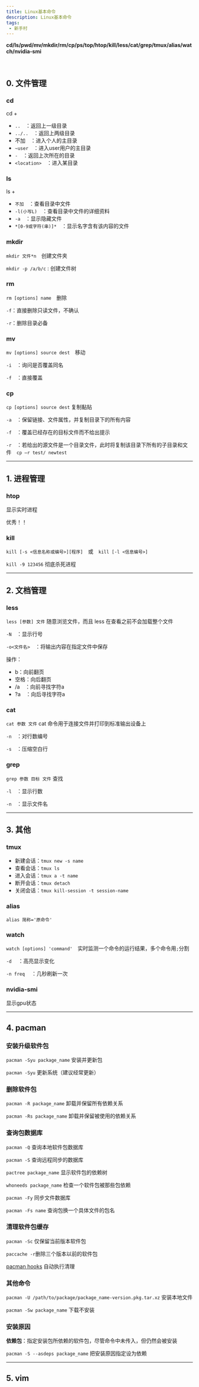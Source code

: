 ```yaml
---
title: Linux基本命令
description: Linux基本命令
tags:
 - 新手村
---
```


 

**cd/ls/pwd/mv/mkdir/rm/cp/ps/top/htop/kill/less/cat/grep/tmux/alias/watch/nvidia-smi**



<br />

 

<!--more-->

## 0. 文件管理

### cd

cd + 

* `..`　：返回上一级目录
* `../..`　：返回上两级目录
* 不加　：进入个人的主目录
* `~user`　：进入user用户的主目录
* `-`　：返回上次所在的目录
* `<location>`　：进入某目录



### ls

ls +

* `不加`　：查看目录中文件
* `-l(小写L)`　：查看目录中文件的详细资料
* `-a`　：显示隐藏文件
* `*[0-9或字符(串)]*`　：显示名字含有该内容的文件



### mkdir

`mkdir 文件*n`　创建文件夹

`mkdir -p /a/b/c` : 创建文件树



### rm

`rm [options] name`　删除

`-f`：直接删除只读文件，不确认

`-r`：删除目录必备



### mv

`mv [options] source dest`　移动

`-i`　：询问是否覆盖同名　　　	

`-f`　：直接覆盖



### cp

`cp [options] source dest` 复制黏贴

`-a`　：保留链接、文件属性，并复制目录下的所有内容

`-f`　：覆盖已经存在的目标文件而不给出提示

`-r`　：若给出的源文件是一个目录文件，此时将复制该目录下所有的子目录和文件　`cp –r test/ newtest`

***

## 1. 进程管理

### htop

显示实时进程

优秀！！



### kill

`kill [-s <信息名称或编号>][程序]`　或　`kill [-l <信息编号>]`

`kill -9 123456` 彻底杀死进程



***

## 2. 文档管理

### less

`less [参数] 文件` 随意浏览文件，而且 less 在查看之前不会加载整个文件

`-N`　：显示行号

`-o<文件名>`　：将输出内容在指定文件中保存

操作：

- b：向前翻页　 
- 空格：向后翻页　
- /a　：向前寻找字符a
- ?a　：向后寻找字符a



### cat

`cat 参数 文件`   cat 命令用于连接文件并打印到标准输出设备上

`-n`　：对行数编号

`-s`　：压缩空白行



### grep

`grep 参数 目标 文件`  查找

`-l`　：显示行数

`-n`　：显示文件名

***

## 3. 其他

### tmux

* 新建会话：`tmux new -s name`
* 查看会话：`tmux ls`
* 进入会话：`tmux a -t name`
* 断开会话：`tmux detach`
* 关闭会话：`tmux kill-session -t session-name`

###  alias

`alias 简称='原命令'`



### watch

`watch [options] 'command'`　实时监测一个命令的运行结果，多个命令用`;`分割

`-d` 　：高亮显示变化

`-n freq` 　：几秒刷新一次



### nvidia-smi

显示gpu状态

***

## 4. pacman

### 安装升级软件包

`pacman -Syu package_name` 安装并更新包

`pacman -Syu` 更新系统（建议经常更新）

### 删除软件包

`pacman -R package_name` 卸载并保留所有依赖关系

`pacman -Rs package_name` 卸载并保留被使用的依赖关系

### 查询包数据库

`pacman -Q` 查询本地软件包数据库

`pacman -S` 查询远程同步的数据库

`pactree package_name` 显示软件包的依赖树

`whoneeds package_name` 检查一个软件包被那些包依赖

`pacman -Fy` 同步文件数据库

`pacman -Fs name` 查询包换一个具体文件的包名

### 清理软件包缓存

`pacman -Sc` 仅保留当前版本软件包

`paccache -r`删除三个版本以前的软件包

[pacman hooks](https://wiki.archlinux.org/index.php/Pacman_hooks) 自动执行清理

### 其他命令

`pacman -U /path/to/package/package_name-version.pkg.tar.xz` 安装本地文件

`pacman -Sw package_name` 下载不安装

### 安装原因

**依赖包**：指定安装包所依赖的软件包，尽管命令中未传入，但仍然会被安装

`pacman -S --asdeps package_name` 把安装原因指定设为依赖

***

## 5. vim


